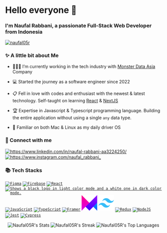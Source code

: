 <h1 align="left">Hello everyone 👋</h1>
<h3 align="left">I'm Naufal Rabbani, a passionate Full-Stack Web Developer from Indonesia</h3>

<p align="left"> <a href="https://github.com/ryo-ma/github-profile-trophy"><img src="https://github-profile-trophy.vercel.app/?username=naufal05r&margin-w=15&margin-h=15&column=-1&theme=juicyfresh" alt="naufal05r" /></a> </p>

<h3 align="left">✨ A little bit about Me</h3>

- 🧑🏻‍💻 I’m currently working in the tech industry with [Monster Data Asia](https://monsterdata.asia) Company

- 💻 Started the journey as a software engineer since 2022

- 📋 Fell in love with codes and enthusiast with the newest & latest technology. Self-taught on learning [React](https://react.dev) & [NextJS](https://nextjs.org)

- 🏆 Expertise in Javascript & Typescript programming language. Building the entire application without using a single `any` data type.

- 🐧 Familiar on both Mac & Linux as my daily driver OS

<h3 align="left">🔗 Connect with me</h3>
<p align="left">
<a href="https://linkedin.com/in/https://www.linkedin.com/in/naufal-rabbani-aa3224250/" target="blank"><img align="center" src="https://raw.githubusercontent.com/rahuldkjain/github-profile-readme-generator/master/src/images/icons/Social/linked-in-alt.svg" alt="https://www.linkedin.com/in/naufal-rabbani-aa3224250/" height="30" width="40" /></a>
<a href="https://instagram.com/https://www.instagram.com/naufal_rabbani_" target="blank"><img align="center" src="https://raw.githubusercontent.com/rahuldkjain/github-profile-readme-generator/master/src/images/icons/Social/instagram.svg" alt="https://www.instagram.com/naufal_rabbani_" height="30" width="40" /></a>
</p>

<h3 align="left">📚 Tech Stacks</h3>
<p align="left">
	<code><a href="https://figma.com" target="_blank"><img width="50" src="https://raw.githubusercontent.com/marwin1991/profile-technology-icons/refs/heads/main/icons/figma.png" alt="Figma" title="Figma"/></a></code>
	<code><a href="https://firebase.google.com" target="_blank"><img width="50" src="https://raw.githubusercontent.com/marwin1991/profile-technology-icons/refs/heads/main/icons/firebase.png" alt="Firebase" title="Firebase"/></a></code>
	<code><a href="https://react.dev" target="_blank"><img width="50" src="https://raw.githubusercontent.com/marwin1991/profile-technology-icons/refs/heads/main/icons/react.png" alt="React" title="React"/></a></code>
	<code><a href="https://nextjs.org" target="_blank"><picture><source media="(prefers-color-scheme: dark)" srcset="https://github.com/user-attachments/assets/d62e7a1d-844a-4499-8f6d-40529aae3b26"/><source media="(prefers-color-scheme: light)" srcset="https://github.com/user-attachments/assets/6142eb6f-1392-41d4-88a8-98098cc4ca42"/><img width="50" alt="Shows a black logo in light color mode and a white one in dark color mode." src="https://user-images.githubusercontent.com/25423296/163456779-a8556205-d0a5-45e2-ac17-42d089e3c3f8.png"/></picture></a></code>
	<code><a href="https://en.wikipedia.org/wiki/JavaScript" target="_blank"><img width="50" src="https://raw.githubusercontent.com/marwin1991/profile-technology-icons/refs/heads/main/icons/javascript.png" alt="JavaScript" title="JavaScript"/></a></code>
	<code><a href="https://www.typescriptlang.org" target="_blank"><img width="50" src="https://raw.githubusercontent.com/marwin1991/profile-technology-icons/refs/heads/main/icons/typescript.png" alt="TypeScript" title="TypeScript"/></a></code>
	<code><a href="https://framer.com" target="_blank"><img width="50" src="https://www.vectorlogo.zone/logos/framer/framer-icon.svg" alt="Framer" title="Framer"/></a></code>
	<code><a href="https://motion.dev" target="_blank"><img width="50" src="https://github.com/bestofjs/bestofjs/blob/master/apps/bestofjs-nextjs/public/logos/motion.svg" alt="Motion" title="Motion"/></a></code>
	<code><a href="https://tailwindcss.com" target="_blank"><img width="50" src="https://github.com/devicons/devicon/blob/master/icons/tailwindcss/tailwindcss-original.svg" alt="TailwindCSS" title="TailwindCSS"/></a></code>
	<code><a href="https://redux.js.org" target="_blank"><img width="50" src="https://www.vectorlogo.zone/logos/js_redux/js_redux-icon.svg" alt="Redux" title="Redux"/></a></code>
	<code><a href="https://nodejs.org" target="_blank"><img width="50" src="https://www.vectorlogo.zone/logos/nodejs/nodejs-icon.svg" alt="NodeJS" title="NodeJS"/></a></code>
	<code><a href="https://jestjs.io" target="_blank"><img width="50" src="https://www.vectorlogo.zone/logos/jestjsio/jestjsio-icon.svg" alt="Jest" title="Jest"/></a></code>
	<code><a href="https://cypress.io" target="_blank"><img width="50" src="https://github.com/user-attachments/assets/e6d7d98d-2e28-4a92-ad67-39f92f15a146" alt="Cypress" title="Cypress"/></a></code>
</p>




<div align="center">
		<img width="50%" alt="Naufal05R's Stats" src="https://github-readme-stats.vercel.app/api?username=Naufal05R&theme=react&show_icons=true&hide_border=false&count_private=true" />
		<img width="50%" alt="Naufal05R's Streak" src="https://github-readme-streak-stats.herokuapp.com/?user=Naufal05R&theme=react&hide_border=false" />
		<img width="50%" alt="Naufal05R's Top Languages" src="https://github-readme-stats.vercel.app/api/top-langs/?username=Naufal05R&theme=react&show_icons=true&hide_border=false&layout=compact" />
</div>
